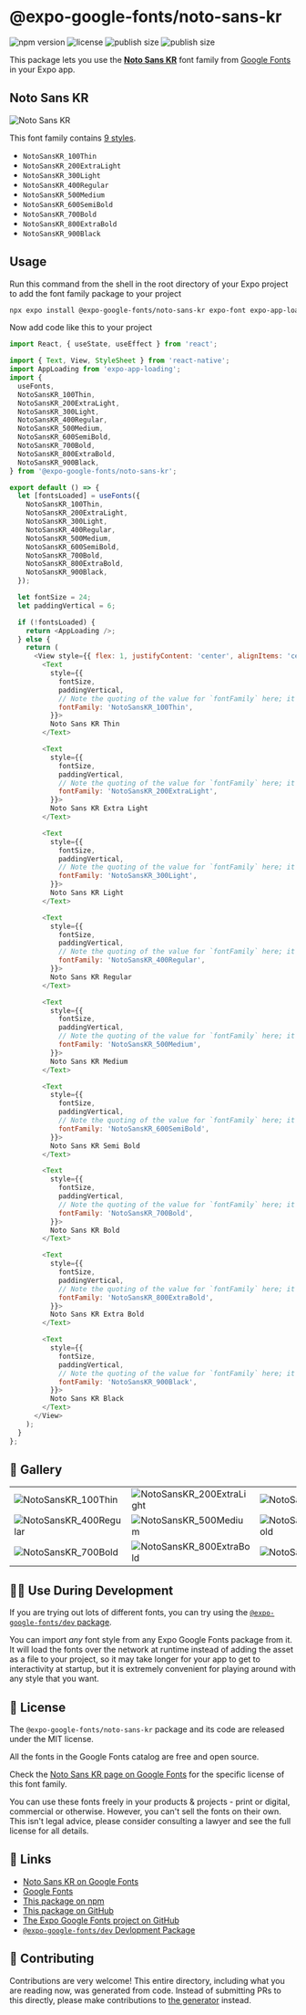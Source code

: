 # @expo-google-fonts/noto-sans-kr

![npm version](https://flat.badgen.net/npm/v/@expo-google-fonts/noto-sans-kr)
![license](https://flat.badgen.net/github/license/expo/google-fonts)
![publish size](https://flat.badgen.net/packagephobia/install/@expo-google-fonts/noto-sans-kr)
![publish size](https://flat.badgen.net/packagephobia/publish/@expo-google-fonts/noto-sans-kr)

This package lets you use the [**Noto Sans KR**](https://fonts.google.com/specimen/Noto+Sans+KR) font family from [Google Fonts](https://fonts.google.com/) in your Expo app.

## Noto Sans KR

![Noto Sans KR](./font-family.png)

This font family contains [9 styles](#-gallery).

- `NotoSansKR_100Thin`
- `NotoSansKR_200ExtraLight`
- `NotoSansKR_300Light`
- `NotoSansKR_400Regular`
- `NotoSansKR_500Medium`
- `NotoSansKR_600SemiBold`
- `NotoSansKR_700Bold`
- `NotoSansKR_800ExtraBold`
- `NotoSansKR_900Black`

## Usage

Run this command from the shell in the root directory of your Expo project to add the font family package to your project
```sh
npx expo install @expo-google-fonts/noto-sans-kr expo-font expo-app-loading
```

Now add code like this to your project
```js
import React, { useState, useEffect } from 'react';

import { Text, View, StyleSheet } from 'react-native';
import AppLoading from 'expo-app-loading';
import {
  useFonts,
  NotoSansKR_100Thin,
  NotoSansKR_200ExtraLight,
  NotoSansKR_300Light,
  NotoSansKR_400Regular,
  NotoSansKR_500Medium,
  NotoSansKR_600SemiBold,
  NotoSansKR_700Bold,
  NotoSansKR_800ExtraBold,
  NotoSansKR_900Black,
} from '@expo-google-fonts/noto-sans-kr';

export default () => {
  let [fontsLoaded] = useFonts({
    NotoSansKR_100Thin,
    NotoSansKR_200ExtraLight,
    NotoSansKR_300Light,
    NotoSansKR_400Regular,
    NotoSansKR_500Medium,
    NotoSansKR_600SemiBold,
    NotoSansKR_700Bold,
    NotoSansKR_800ExtraBold,
    NotoSansKR_900Black,
  });

  let fontSize = 24;
  let paddingVertical = 6;

  if (!fontsLoaded) {
    return <AppLoading />;
  } else {
    return (
      <View style={{ flex: 1, justifyContent: 'center', alignItems: 'center' }}>
        <Text
          style={{
            fontSize,
            paddingVertical,
            // Note the quoting of the value for `fontFamily` here; it expects a string!
            fontFamily: 'NotoSansKR_100Thin',
          }}>
          Noto Sans KR Thin
        </Text>

        <Text
          style={{
            fontSize,
            paddingVertical,
            // Note the quoting of the value for `fontFamily` here; it expects a string!
            fontFamily: 'NotoSansKR_200ExtraLight',
          }}>
          Noto Sans KR Extra Light
        </Text>

        <Text
          style={{
            fontSize,
            paddingVertical,
            // Note the quoting of the value for `fontFamily` here; it expects a string!
            fontFamily: 'NotoSansKR_300Light',
          }}>
          Noto Sans KR Light
        </Text>

        <Text
          style={{
            fontSize,
            paddingVertical,
            // Note the quoting of the value for `fontFamily` here; it expects a string!
            fontFamily: 'NotoSansKR_400Regular',
          }}>
          Noto Sans KR Regular
        </Text>

        <Text
          style={{
            fontSize,
            paddingVertical,
            // Note the quoting of the value for `fontFamily` here; it expects a string!
            fontFamily: 'NotoSansKR_500Medium',
          }}>
          Noto Sans KR Medium
        </Text>

        <Text
          style={{
            fontSize,
            paddingVertical,
            // Note the quoting of the value for `fontFamily` here; it expects a string!
            fontFamily: 'NotoSansKR_600SemiBold',
          }}>
          Noto Sans KR Semi Bold
        </Text>

        <Text
          style={{
            fontSize,
            paddingVertical,
            // Note the quoting of the value for `fontFamily` here; it expects a string!
            fontFamily: 'NotoSansKR_700Bold',
          }}>
          Noto Sans KR Bold
        </Text>

        <Text
          style={{
            fontSize,
            paddingVertical,
            // Note the quoting of the value for `fontFamily` here; it expects a string!
            fontFamily: 'NotoSansKR_800ExtraBold',
          }}>
          Noto Sans KR Extra Bold
        </Text>

        <Text
          style={{
            fontSize,
            paddingVertical,
            // Note the quoting of the value for `fontFamily` here; it expects a string!
            fontFamily: 'NotoSansKR_900Black',
          }}>
          Noto Sans KR Black
        </Text>
      </View>
    );
  }
};

```

## 🔡 Gallery


||||
|-|-|-|
|![NotoSansKR_100Thin](./NotoSansKR_100Thin.ttf.png)|![NotoSansKR_200ExtraLight](./NotoSansKR_200ExtraLight.ttf.png)|![NotoSansKR_300Light](./NotoSansKR_300Light.ttf.png)||
|![NotoSansKR_400Regular](./NotoSansKR_400Regular.ttf.png)|![NotoSansKR_500Medium](./NotoSansKR_500Medium.ttf.png)|![NotoSansKR_600SemiBold](./NotoSansKR_600SemiBold.ttf.png)||
|![NotoSansKR_700Bold](./NotoSansKR_700Bold.ttf.png)|![NotoSansKR_800ExtraBold](./NotoSansKR_800ExtraBold.ttf.png)|![NotoSansKR_900Black](./NotoSansKR_900Black.ttf.png)||


## 👩‍💻 Use During Development

If you are trying out lots of different fonts, you can try using the [`@expo-google-fonts/dev` package](https://github.com/expo/google-fonts/tree/master/font-packages/dev#readme).

You can import *any* font style from any Expo Google Fonts package from it. It will load the fonts
over the network at runtime instead of adding the asset as a file to your project, so it may take longer
for your app to get to interactivity at startup, but it is extremely convenient
for playing around with any style that you want.

## 📖 License

The `@expo-google-fonts/noto-sans-kr` package and its code are released under the MIT license.

All the fonts in the Google Fonts catalog are free and open source.

Check the [Noto Sans KR page on Google Fonts](https://fonts.google.com/specimen/Noto+Sans+KR) for the specific license of this font family.

You can use these fonts freely in your products & projects - print or digital, commercial or otherwise. However, you can't sell the fonts on their own. This isn't legal advice, please consider consulting a lawyer and see the full license for all details.

## 🔗 Links

- [Noto Sans KR on Google Fonts](https://fonts.google.com/specimen/Noto+Sans+KR)
- [Google Fonts](https://fonts.google.com/)
- [This package on npm](https://www.npmjs.com/package/@expo-google-fonts/noto-sans-kr)
- [This package on GitHub](https://github.com/expo/google-fonts/tree/master/font-packages/noto-sans-kr)
- [The Expo Google Fonts project on GitHub](https://github.com/expo/google-fonts)
- [`@expo-google-fonts/dev` Devlopment Package](https://github.com/expo/google-fonts/tree/master/font-packages/dev)

## 🤝 Contributing

Contributions are very welcome! This entire directory, including what you are reading now, was generated from code. Instead of submitting PRs to this directly, please make contributions to [the generator](https://github.com/expo/google-fonts/tree/master/packages/generator) instead.
